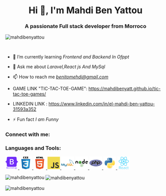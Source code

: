 <h1 align="center">Hi 👋, I'm Mahdi Ben Yattou</h1>
<h3 align="center">A passionate Full stack developer from Morroco</h3>


<p align="left"> <img src="https://komarev.com/ghpvc/?username=mahdibenyattou&label=Profile%20views&color=0e75b6&style=flat" alt="mahdibenyattou" /> </p>

<p align="left"> <a href="https://twitter.com/" target="blank"><img src="https://img.shields.io/twitter/follow/?logo=twitter&style=for-the-badge" alt="" /></a> </p>

- 🌱 I’m currently learning *Frontend and Backend In Ofppt*

- 💬 Ask me about *Laravel,React js And MySql*

- 📫 How to reach me *benitomehdi@gmail.com*

- GAME LINK "TIC-TAC-TOE-GAME": https://mahdibenyatt.github.io/tic-tac-toe-games/

- LINKEDIN LINK : https://www.linkedin.com/in/el-mahdi-ben-yattou-31593a352

- ⚡ Fun fact *I am Funny*

<h3 align="left">Connect with me:</h3>
<p align="left">
</p>



<h3 align="left">Languages and Tools:</h3>
<p align="left"> <a href="https://getbootstrap.com" target="_blank" rel="noreferrer"> <img src="https://raw.githubusercontent.com/devicons/devicon/master/icons/bootstrap/bootstrap-plain-wordmark.svg" alt="bootstrap" width="40" height="40"/> </a> <a href="https://www.w3schools.com/css/" target="_blank" rel="noreferrer"> <img src="https://raw.githubusercontent.com/devicons/devicon/master/icons/css3/css3-original-wordmark.svg" alt="css3" width="40" height="40"/> </a> <a href="https://www.w3.org/html/" target="_blank" rel="noreferrer"> <img src="https://raw.githubusercontent.com/devicons/devicon/master/icons/html5/html5-original-wordmark.svg" alt="html5" width="40" height="40"/> </a> <a href="https://developer.mozilla.org/en-US/docs/Web/JavaScript" target="_blank" rel="noreferrer"> <img src="https://raw.githubusercontent.com/devicons/devicon/master/icons/javascript/javascript-original.svg" alt="javascript" width="40" height="40"/> </a> <a href="https://www.mysql.com/" target="_blank" rel="noreferrer"> <img src="https://raw.githubusercontent.com/devicons/devicon/master/icons/mysql/mysql-original-wordmark.svg" alt="mysql" width="40" height="40"/> </a> <a href="https://nodejs.org" target="_blank" rel="noreferrer"> <img src="https://raw.githubusercontent.com/devicons/devicon/master/icons/nodejs/nodejs-original-wordmark.svg" alt="nodejs" width="40" height="40"/> </a> <a href="https://www.php.net" target="_blank" rel="noreferrer"> <img src="https://raw.githubusercontent.com/devicons/devicon/master/icons/php/php-original.svg" alt="php" width="40" height="40"/> </a> <a href="https://www.python.org" target="_blank" rel="noreferrer"> <img src="https://raw.githubusercontent.com/devicons/devicon/master/icons/python/python-original.svg" alt="python" width="40" height="40"/> </a> <a href="https://reactjs.org/" target="_blank" rel="noreferrer"> <img src="https://raw.githubusercontent.com/devicons/devicon/master/icons/react/react-original-wordmark.svg" alt="react" width="40" height="40"/> </a> </p>

<p><img align="left" src="https://github-readme-stats.vercel.app/api/top-langs?username=mahdibenyattou&show_icons=true&locale=en&layout=compact" alt="mahdibenyattou" /></p>

<p>&nbsp;<img align="center" src="https://github-readme-stats.vercel.app/api?username=mahdibenyattou&show_icons=true&locale=en" alt="mahdibenyattou" /></p>

<p><img align="center" src="https://github-readme-streak-stats.herokuapp.com/?user=mahdibenyattou&" alt="mahdibenyattou" /></p>
